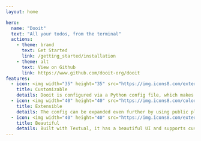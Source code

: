 ```yaml
---
layout: home

hero:
  name: "Dooit"
  text: "All your todos, from the terminal"
  actions:
    - theme: brand
      text: Get Started
      link: /getting_started/installation
    - theme: alt
      text: View on Github
      link: https://www.github.com/dooit-org/dooit
features:
  - icon: <img width="35" height="35" src="https://img.icons8.com/external-flaticons-lineal-color-flat-icons/64/external-python-mobile-app-development-flaticons-lineal-color-flat-icons.png" alt="Python"/>
    title: Customizable
    details: Dooit is configured via a Python config file, which makes it highly configurable.
  - icon: <img width="40" height="40" src="https://img.icons8.com/color/48/electrical.png" alt="Plugin"/>
    title: Extensible
    details: The config can be expanded even further by using public plugins. Check out dooit-extras!
  - icon: <img width="40" height="40" src="https://img.icons8.com/external-flaticons-lineal-color-flat-icons/64/external-palette-creativity-flaticons-lineal-color-flat-icons-2.png" alt="Palette"/>
    title: Beautiful
    details: Built with Textual, it has a beautiful UI and supports custom theming and css
---
```

